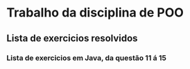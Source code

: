# Trabalho da disciplina de POO

## Lista de exercicios resolvidos

### Lista de exercicios em Java, da questão 11 á 15

